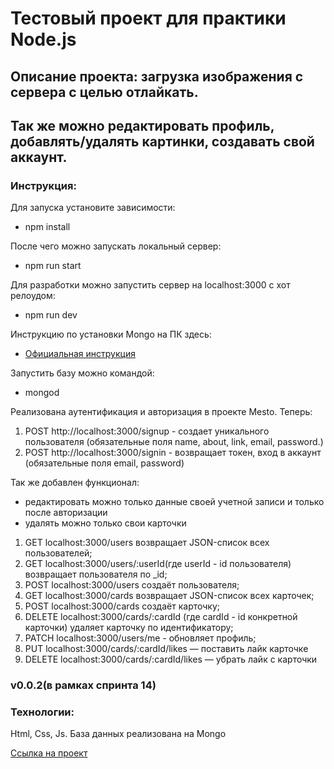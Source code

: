 # Тестовый проект для практики Node.js

## Описание проекта: загрузка изображения с сервера с целью отлайкать.
## Так же можно редактировать профиль, добавлять/удалять картинки, создавать свой аккаунт.

### Инструкция:
Для запуска установите зависимости:
 - npm install

После чего можно запускать локальный сервер: 
- npm run start

Для разработки можно запустить сервер на localhost:3000 с хот релоудом:
- npm run dev

Инструкцию по установки Mongo на ПК здесь:
- [Официальная инструкция](https://docs.mongodb.com/manual/tutorial/install-mongodb-on-os-x/)

Запустить базу можно командой:
- mongod

Реализована аутентификация и авторизация в проекте Mesto. Теперь:
1. POST  http://localhost:3000/signup - создает уникального пользователя (обязательные поля name, about, link, email, password.)
2. POST http://localhost:3000/signin - возвращает токен, вход в аккаунт (обязательные поля email, password)

Так же добавлен функционал: 
- редактировать можно только данные своей учетной записи и только после авторизации
- удалять можно только свои карточки

1. GET localhost:3000/users возвращает	JSON-список всех пользователей;
2. GET localhost:3000/users/:userId(где userId - id пользователя)  возвращает пользователя по _id;
3. POST localhost:3000/users создаёт пользователя;
4. GET localhost:3000/cards возвращает JSON-список всех карточек;
5. POST localhost:3000/cards создаёт карточку;
6. DELETE localhost:3000/cards/:cardId (где cardId - id конкретной карточки) удаляет карточку по идентификатору;
7. PATCH localhost:3000/users/me - обновляет профиль;
8. PUT localhost:3000/cards/:cardId/likes — поставить лайк карточке
9. DELETE localhost:3000/cards/:cardId/likes — убрать лайк с карточки



### v0.0.2(в рамках спринта 14) 

### Технологии:
Html, Css, Js.
База данных реализована на Mongo

[Ссылка на проект]( https://github.com/marityz/work13.git)
